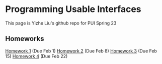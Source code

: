 # Programming Usable Interfaces

This page is Yizhe Liu's github repo for PUI Spring 23

## Homeworks

[Homework 1](./homework-materials/HW1/) (Due Feb 1)
[Homework 2](./homework-materials/HW2/) (Due Feb 8)
[Homework 3](./homework-materials/HW3/) (Due Feb 15)
[Homework 4](./homework-materials/HW4/) (Due Feb 22)
